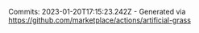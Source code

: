 Commits: 2023-01-20T17:15:23.242Z - Generated via https://github.com/marketplace/actions/artificial-grass
<br>
